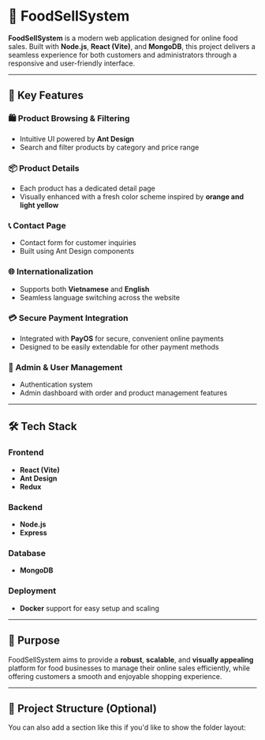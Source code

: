 # 🍔 FoodSellSystem

**FoodSellSystem** is a modern web application designed for online food sales. Built with **Node.js**, **React (Vite)**, and **MongoDB**, this project delivers a seamless experience for both customers and administrators through a responsive and user-friendly interface.

---

## 🚀 Key Features

### 🛍️ Product Browsing & Filtering
- Intuitive UI powered by **Ant Design**
- Search and filter products by category and price range

### 📦 Product Details
- Each product has a dedicated detail page
- Visually enhanced with a fresh color scheme inspired by **orange and light yellow**

### 📞 Contact Page
- Contact form for customer inquiries
- Built using Ant Design components

### 🌐 Internationalization
- Supports both **Vietnamese** and **English**
- Seamless language switching across the website

### 💳 Secure Payment Integration
- Integrated with **PayOS** for secure, convenient online payments
- Designed to be easily extendable for other payment methods

### 🔐 Admin & User Management
- Authentication system
- Admin dashboard with order and product management features

---

## 🛠️ Tech Stack

### Frontend
- **React (Vite)**
- **Ant Design**
- **Redux**

### Backend
- **Node.js**
- **Express**

### Database
- **MongoDB**

### Deployment
- **Docker** support for easy setup and scaling

---

## 🎯 Purpose

FoodSellSystem aims to provide a **robust**, **scalable**, and **visually appealing** platform for food businesses to manage their online sales efficiently, while offering customers a smooth and enjoyable shopping experience.

---

## 📂 Project Structure (Optional)

You can also add a section like this if you'd like to show the folder layout:
